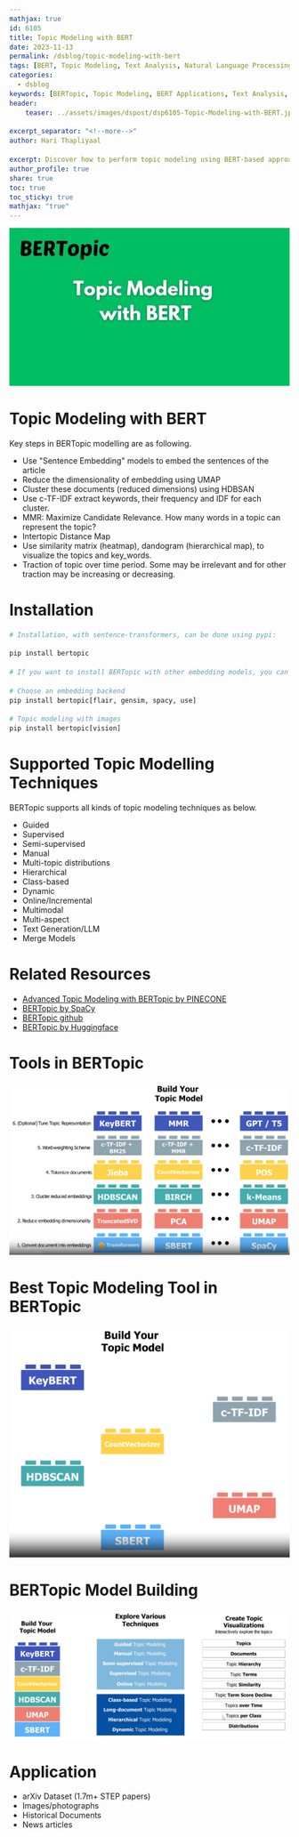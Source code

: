 ```yaml
---
mathjax: true
id: 6105
title: Topic Modeling with BERT
date: 2023-11-13
permalink: /dsblog/topic-modeling-with-bert
tags: [BERT, Topic Modeling, Text Analysis, Natural Language Processing, Machine Learning, Document Clustering, Text Mining]
categories:
  - dsblog
keywords: [BERTopic, Topic Modeling, BERT Applications, Text Analysis, Document Classification, Natural Language Processing, Text Mining, Content Analysis]
header:
    teaser: ../assets/images/dspost/dsp6105-Topic-Modeling-with-BERT.jpg
    
excerpt_separator: "<!--more-->"   
author: Hari Thapliyaal   

excerpt: Discover how to perform topic modeling using BERT-based approaches. Learn about advanced techniques for identifying and analyzing topics in text collections using transformer-based models and clustering algorithms.   
author_profile: true   
share: true   
toc: true   
toc_sticky: true 
mathjax: "true"
---
```


![Topic Modeling with BERT](../assets/images/dspost/dsp6105-Topic-Modeling-with-BERT.jpg)

# Topic Modeling with BERT

Key steps in BERTopic modelling are as following.

- Use "Sentence Embedding" models to embed the sentences of the article
- Reduce the dimensionality of embedding using UMAP 
- Cluster these documents (reduced dimensions) using HDBSAN
- Use c-TF-IDF extract keywords, their frequency and IDF for each cluster. 
- MMR: Maximize Candidate Relevance. How many words in a topic can represent the topic?
- Intertopic Distance Map 
- Use similarity matrix (heatmap), dandogram (hierarchical map), to visualize the topics and key_words.
- Traction of topic over time period. Some may be irrelevant and for other traction may be increasing or decreasing.


# Installation
```python
# Installation, with sentence-transformers, can be done using pypi:

pip install bertopic

# If you want to install BERTopic with other embedding models, you can choose one of the following:

# Choose an embedding backend
pip install bertopic[flair, gensim, spacy, use]

# Topic modeling with images
pip install bertopic[vision]
```

# Supported Topic Modelling Techniques 

BERTopic supports all kinds of topic modeling techniques as below.

- Guided	
- Supervised	
- Semi-supervised
- Manual	
- Multi-topic distributions	
- Hierarchical
- Class-based	
- Dynamic	
- Online/Incremental
- Multimodal	
- Multi-aspect	
- Text Generation/LLM
- Merge Models

# Related Resources
- [Advanced Topic Modeling with BERTopic by PINECONE](https://www.pinecone.io/learn/bertopic/)
- [BERTopic by SpaCy](https://spacy.io/universe/project/bertopic)
- [BERTopic github](https://github.com/MaartenGr/BERTopic)
- [BERTopic by Huggingface](https://huggingface.co/blog/bertopic)

# Tools in BERTopic
![Tools-in-BERTopic](../assets/images/dspost/bertopic/Tools-in-BERTopic.png)

# Best Topic Modeling Tool in BERTopic
![BEST-Tools-in-BERTopic](../assets/images/dspost/bertopic/BEST-Tools-in-BERTopic.png)

# BERTopic Model Building
![BERTopic-Model-Building](../assets/images/dspost/bertopic/BERTopic-Model-Building.png)




# Application
- arXiv Dataset (1.7m+ STEP papers)
- Images/photographs
- Historical Documents 
- News articles 
